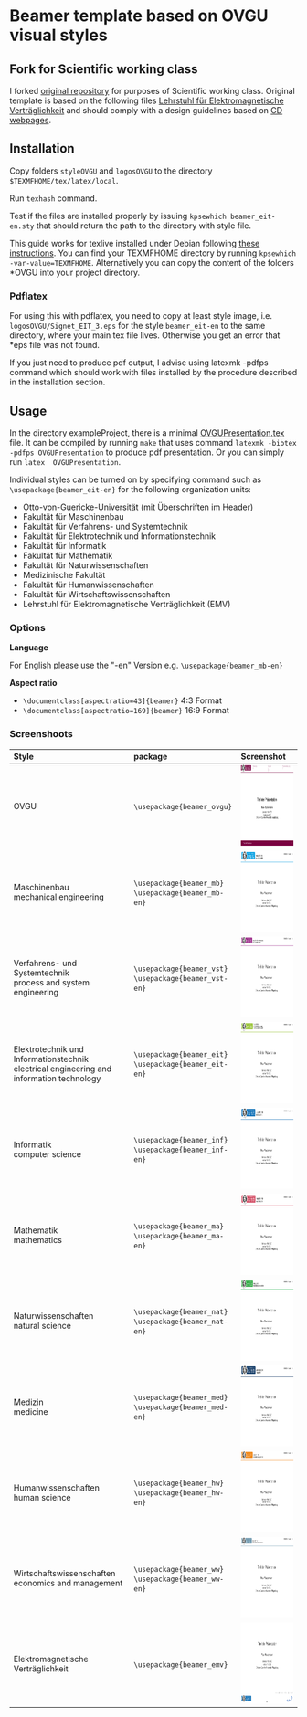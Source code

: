 # Beamer template based on OVGU visual styles

## Fork for Scientific working class

I forked [original repository](https://github.com/eriu/beamer-ovgu) for purposes of Scientific working class. Original template is based on the following files [Lehrstuhl für Elektromagnetische Verträglichkeit](http://www.emv.ovgu.de/Forschung+_+Lehre/Richtlinien+und+Vorlagen-media_id-1424.html) and should comply with a design guidelines based on [CD webpages]( http://www.cd.ovgu.de/).

## Installation


Copy folders ```styleOVGU``` and ```logosOVGU``` to the directory ```$TEXMFHOME/tex/latex/local```.

Run ```texhash``` command.

Test if the files are installed properly by issuing ```kpsewhich beamer_eit-en.sty``` that should return the path to the directory with style file.


This guide works for texlive installed under Debian following [these instructions](https://www.tug.org/texlive/debian.html).  You can find your TEXMFHOME directory by running ```kpsewhich -var-value=TEXMFHOME```. Alternatively you can copy the content of the folders *OVGU into your project directory.

### Pdflatex

For using this with pdflatex, you need to copy at least style image, i.e. ```logosOVGU/Signet_EIT_3.eps``` for the style `beamer_eit-en` to the same directory, where your main tex file lives. Otherwise you get an error that *eps file was not found.

If you just need to produce pdf output, I advise using latexmk -pdfps command which should work with files installed by the procedure described in the installation section.

## Usage
In the directory exampleProject, there is a minimal [OVGUPresentation.tex](https://github.com/kulvait/beamer-ovgu/blob/master/exampleProject/OVGUPresentation.tex) file. It can be compiled by running `make` that uses command `latexmk -bibtex -pdfps OVGUPresentation` to produce pdf presentation.  Or you can simply run `latex  OVGUPresentation`.

Individual styles can be turned on by specifying command such as `\usepackage{beamer_eit-en}` for the following organization units:

* Otto-von-Guericke-Universität (mit Überschriften im Header)
* Fakultät für Maschinenbau
* Fakultät für Verfahrens- und Systemtechnik
* Fakultät für Elektrotechnik und Informationstechnik
* Fakultät für Informatik
* Fakultät für Mathematik
* Fakultät für Naturwissenschaften
* Medizinische Fakultät
* Fakultät für Humanwissenschaften
* Fakultät für Wirtschaftswissenschaften
* Lehrstuhl für Elektromagnetische Verträglichkeit (EMV)

### Options
**Language**

For English please use the "-en" Version e.g. ```\usepackage{beamer_mb-en}```


**Aspect ratio**

* ```\documentclass[aspectratio=43]{beamer}```  4:3 Format
* ```\documentclass[aspectratio=169]{beamer}```  16:9 Format

	
### Screenshoots
Style | package | Screenshot
:---| :---| :---|
OVGU| ```\usepackage{beamer_ovgu}``` | <img src=screenshots/ovgu.png width=189 height=142/>
Maschinenbau <br> mechanical engineering|  ```\usepackage{beamer_mb}``` <br> ```\usepackage{beamer_mb-en}```  | <img src=screenshots/mb.png width=189 height=142/>
Verfahrens- und Systemtechnik <br> process and system engineering|  ```\usepackage{beamer_vst}``` <br> ```\usepackage{beamer_vst-en}```   | <img src=screenshots/vst.png width=189 height=142/>
Elektrotechnik und Informationstechnik <br> electrical engineering and information technology|  ```\usepackage{beamer_eit}``` <br>```\usepackage{beamer_eit-en}``` | <img src=screenshots/eit.png width=189 height=142/>
Informatik <br>computer science|  ```\usepackage{beamer_inf}``` <br>```\usepackage{beamer_inf-en}```  | <img src=screenshots/inf.png width=189 height=142/>
Mathematik <br> mathematics|  ```\usepackage{beamer_ma}``` <br>```\usepackage{beamer_ma-en}```  | <img src=screenshots/ma.png width=189 height=142/>
Naturwissenschaften <br> natural science|  ```\usepackage{beamer_nat}``` <br>```\usepackage{beamer_nat-en}```  | <img src=screenshots/nat.png width=189 height=142/>
Medizin <br> medicine|  ```\usepackage{beamer_med}``` <br>```\usepackage{beamer_med-en}```  | <img src=screenshots/med.png width=189 height=142/>
Humanwissenschaften <br> human science|  ```\usepackage{beamer_hw}``` <br>```\usepackage{beamer_hw-en}```  | <img src=screenshots/hw.png width=189 height=142/>
Wirtschaftswissenschaften <br> economics and management|  ```\usepackage{beamer_ww}``` <br> ```\usepackage{beamer_ww-en}```  | <img src=screenshots/ww.png width=189 height=142/>
Elektromagnetische Verträglichkeit |  ```\usepackage{beamer_emv}```  | <img src=screenshots/emv.png width=189 height=142/>

